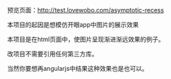 预览页面：http://test.lovewobo.com/asymptotic-recess

本项目的起因是想模仿开眼app中图片的展示效果

本项目是在html页面中，使图片呈现渐进渐远效果的例子。

改项目不需要引用任何第三方库。

当然你要想再angularjs中结果这种效果也是也可以。
